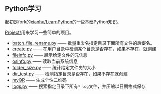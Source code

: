 Python学习
----------

起初是fork的[xianhu/LearnPython](https://github.com/xianhu/LearnPython)的一些基础Python知识。



[Project/](Project/)用来学习一些简单的项目。

- [batch_file_rename.py](Project/batch_file_rename.py)  ——  批量重命名指定目录下面所有文件的后缀名。
- [create.py](Project/create.py)  ——  在用户目录中检测某个目录是否存在，如果不存在，就创建
- [fileinfo.py](Project/fileinfo.py)  ——  展示给定文件的元信息
- [osinfo.py](Project/osinfo.py)  ——  读取当前系统信息
- [folder_size.py](Project/folder_size.py)  ——  统计给定文件夹的大小
- [dir_test.py](Project/dir_test.py)  ——  检测指定目录是否存在，如果不存在就创建
- [myQR](Project/myQR)  ——  生成个性二维码
- [logs.py](Project/logs/logs.py)  ——  搜索指定目录下所有`*.log`文件，并压缩以日期格式保存